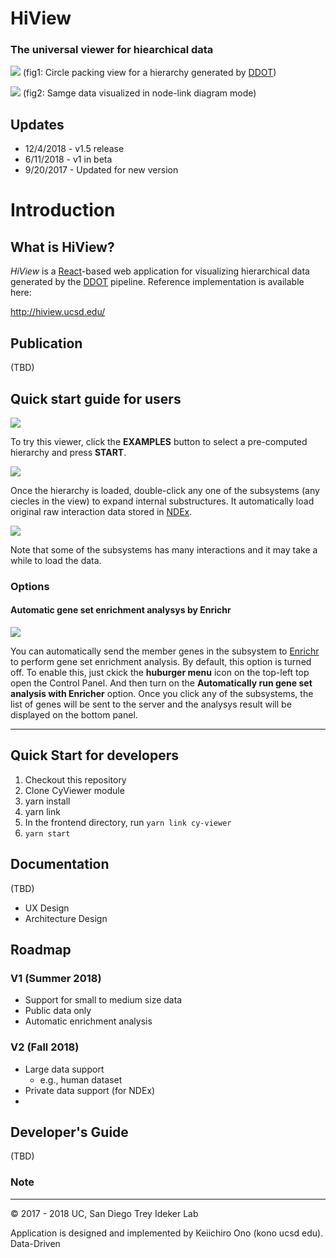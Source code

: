 # HiView
### The universal viewer for hiearchical data

![](https://raw.githubusercontent.com/idekerlab/hiview/master/docs/images/hiview-top-v15-1.png)
(fig1: Circle packing view for a hierarchy generated by [DDOT](http://ddot.readthedocs.io/en/latest/))

![](https://raw.githubusercontent.com/idekerlab/hiview/master/docs/images/hiview-top-v15-2.png)
(fig2: Samge data visualized in node-link diagram mode)

## Updates
* 12/4/2018 - v1.5 release
* 6/11/2018 - v1 in beta
* 9/20/2017 - Updated for new version

# Introduction

## What is HiView?
_HiView_ is a [React](https://reactjs.org/)-based web application for visualizing hierarchical data generated by the [DDOT](http://ddot.readthedocs.io/en/latest/) pipeline.  Reference implementation is available here:

http://hiview.ucsd.edu/

## Publication
(TBD)

## Quick start guide for users

![](https://raw.githubusercontent.com/idekerlab/hiview/master/docs/images/hiview-v15-step1.png)

To try this viewer, click the **EXAMPLES** button to select a pre-computed hierarchy and press **START**.

![](https://raw.githubusercontent.com/idekerlab/hiview/master/docs/images/hiview-v15-step2.png)

Once the hierarchy is loaded, double-click any one of the subsystems (any ciecles in the view) to expand internal substructures. It automatically load original raw interaction data stored in [NDEx](http://test.ndexbio.org).

![](https://raw.githubusercontent.com/idekerlab/hiview/master/docs/images/hiview-v15-step3.png)

Note that some of the subsystems has many interactions and it may take a while to load the data.  

### Options

#### Automatic gene set enrichment analysys by Enrichr

![](https://raw.githubusercontent.com/idekerlab/hiview/master/docs/images/hiview-v15-enrichment.png)

You can automatically send the member genes in the subsystem to [Enrichr](http://amp.pharm.mssm.edu/Enrichr/) to perform gene set enrichment analysis.  By default, this option is turned off.  To enable this, just ckick the **huburger menu** icon on the top-left top open the Control Panel.  And then turn on the **Automatically run gene set analysis with Enricher** option.  Once you click any of the subsystems, the list of genes will be sent to the server and the analysys result will be displayed on the bottom panel.

----

## Quick Start for developers

1. Checkout this repository
1. Clone CyViewer module
1. yarn install
1. yarn link
1. In the frontend directory, run ```yarn link cy-viewer```
1. ```yarn start```


## Documentation
(TBD)
* UX Design
* Architecture Design

## Roadmap

### V1 (Summer 2018)
* Support for small to medium size data
* Public data only
* Automatic enrichment analysis

### V2 (Fall 2018)
* Large data support
    * e.g., human dataset
* Private data support (for NDEx)
* 


## Developer's Guide
(TBD)

### Note


----
&copy; 2017 - 2018 UC, San Diego Trey Ideker Lab

Application is designed and implemented by Keiichiro Ono (kono ucsd edu).  Data-Driven 